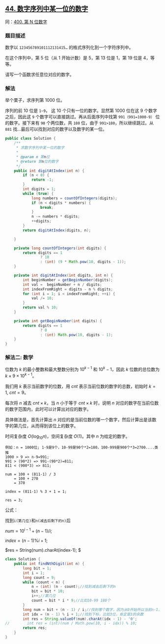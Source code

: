 ## [44. 数字序列中某一位的数字](https://leetcode.cn/problems/shu-zi-xu-lie-zhong-mou-yi-wei-de-shu-zi-lcof/)
同：[400. 第 N 位数字](https://leetcode.cn/problems/nth-digit/description/)

### 题目描述

数字以 `123456789101112131415…` 的格式序列化到一个字符序列中。

在这个序列中，第 5 位（从 1 开始计数）是 5，第 13 位是 1，第 19 位是 4，等等。

请写一个函数求任意位对应的数字。

### 解法

举个栗子，求序列第 1000 位。

序列的前 10 位是 `1~9`， 这 10 个只有一位的数字。显然第 1000 位在这 9 个数字之后，因此这 `9` 个数字可以直接跳过。再从后面序列中找第 `991（991=1000-9）` 位的数字。接下来有 `90` 个两位数，共 `180` 位，由于 `991>180`，所以继续跳过。从 `881` 找...最后可以找到对应的数字以及数字的某一位。

```java
public class Solution {
    /**
     * 求数字序列中某一位的数字
     *
     * @param n 第n位
     * @return 第n位的数字
     */
    public int digitAtIndex(int n) {
        if (n < 0) {
            return -1;
        }
        int digits = 1;
        while (true) {
            long numbers = countOfIntegers(digits);
            if (n < digits * numbers) {
                break;
            }
            n -= numbers * digits;
            ++digits;
        }
        return digitAtIndex(digits, n);

    }

    private long countOfIntegers(int digits) {
        return digits == 1
                ? 10
                : (int) (9 * Math.pow(10, digits - 1));
    }

    private int digitAtIndex(int digits, int n) {
        int beginNumber = getBeginNumber(digits);
        int val =  beginNumber + n / digits;
        int indexFromRight = digits - n % digits;
        for (int i = 1; i < indexFromRight; ++i) {
            val /= 10;
        }
        return val % 10;
    }

    private int getBeginNumber(int digits) {
        return digits == 1
                ? 0
                : (int) Math.pow(10, digits - 1);
    }
}
````

### 解法二: 数学
位数为 $k$ 的最小整数和最大整数分别为 $10^{k-1}$ 和 $10^k-1$，因此 $k$ 位数的总位数为 $k \times 9 \times 10^{k-1}$。

我们用 $k$ 表示当前数字的位数，用 $cnt$ 表示当前位数的数字的总数，初始时 $k=1$, $cnt=9$。

每次将 $n$ 减去 $cnt \times k$，当 $n$ 小于等于 $cnt \times k$ 时，说明 $n$ 对应的数字在当前位数的数字范围内，此时可以计算出对应的数字。

具体做法是，首先计算出 $n$ 对应的是当前位数的哪一个数字，然后计算出是该数字的第几位，从而得到该位上的数字。

时间复杂度 $O(\log_{10} n)$，空间复杂度 $O(1)$。其中 $n$ 为给定的数字。
````
例如：n = 1000位; 1-9是9个，10-99是90个*2=180，100-999是900个*3=2700....类推
1000 > 9 => n-9=991;
991 > (90*2) => 991-(90*2)=811;
811 < (900*3) => 811;

num = 100 + (811-1) / 3
    = 100 + 270 
    = 370
    
index = (811-1) % 3 + 1 = 1; 

res = 3;
````
公式： 

找到`i(第几位)`和`n(减去后剩下的n)`后

$num = 10^{i-1} + (n - 1) / i;$ 

$index = (n - 1) \% i + 1;$

$res = String(num).charAt(index-1); $

```java
class Solution {
    public int findNthDigit(int n) {
        long bit = 1;
        int i = 1;
        long count = 9;
        while (count < n) {
            n = (int) (n - count);//找到减去后剩下的n
            bit = bit * 10;
            i++;//第几位
            count = bit * i * 9;//比如10-99 180个
        }
        long num = bit + (n - 1) / i;//找到哪个数字，因为从0开始所以当前n-1，i表示当前几位数字：3位，每个数字长度3，所以要/3。又是从第几位的数字往后数
        int idx = (n - 1) % i + 1;//找到下标，比如3位，肯定是3的余数
        int res = String.valueOf(num).charAt(idx - 1) - '0';
//        int res = (int)(num / Math.pow(10, i - idx)) % 10;
        return res;
    }
}
```